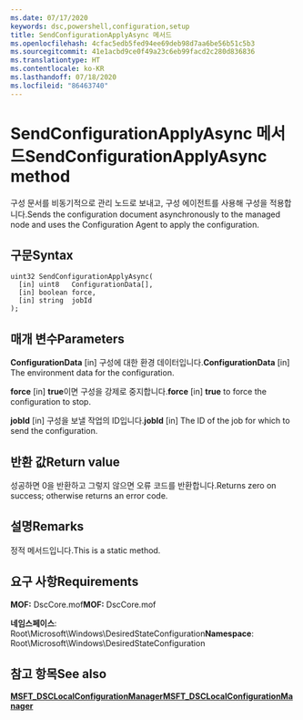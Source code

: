```yaml
---
ms.date: 07/17/2020
keywords: dsc,powershell,configuration,setup
title: SendConfigurationApplyAsync 메서드
ms.openlocfilehash: 4cfac5edb5fed94ee69deb98d7aa6be56b51c5b3
ms.sourcegitcommit: 41e1acbd9ce0f49a23c6eb99facd2c280d836836
ms.translationtype: HT
ms.contentlocale: ko-KR
ms.lasthandoff: 07/18/2020
ms.locfileid: "86463740"
---
```

# <a name="sendconfigurationapplyasync-method"></a><span data-ttu-id="95cc6-103">SendConfigurationApplyAsync 메서드</span><span class="sxs-lookup"><span data-stu-id="95cc6-103">SendConfigurationApplyAsync method</span></span>

<span data-ttu-id="95cc6-104">구성 문서를 비동기적으로 관리 노드로 보내고, 구성 에이전트를 사용해 구성을 적용합니다.</span><span class="sxs-lookup"><span data-stu-id="95cc6-104">Sends the configuration document asynchronously to the managed node and uses the Configuration Agent to apply the configuration.</span></span>

## <a name="syntax"></a><span data-ttu-id="95cc6-105">구문</span><span class="sxs-lookup"><span data-stu-id="95cc6-105">Syntax</span></span>

```mof
uint32 SendConfigurationApplyAsync(
  [in] uint8   ConfigurationData[],
  [in] boolean force,
  [in] string  jobId
);
```

## <a name="parameters"></a><span data-ttu-id="95cc6-106">매개 변수</span><span class="sxs-lookup"><span data-stu-id="95cc6-106">Parameters</span></span>

<span data-ttu-id="95cc6-107">**ConfigurationData** \[in\] 구성에 대한 환경 데이터입니다.</span><span class="sxs-lookup"><span data-stu-id="95cc6-107">**ConfigurationData** \[in\] The environment data for the configuration.</span></span>

<span data-ttu-id="95cc6-108">**force** \[in\] **true**이면 구성을 강제로 중지합니다.</span><span class="sxs-lookup"><span data-stu-id="95cc6-108">**force** \[in\] **true** to force the configuration to stop.</span></span>

<span data-ttu-id="95cc6-109">**jobId** \[in\] 구성을 보낼 작업의 ID입니다.</span><span class="sxs-lookup"><span data-stu-id="95cc6-109">**jobId** \[in\] The ID of the job for which to send the configuration.</span></span>

## <a name="return-value"></a><span data-ttu-id="95cc6-110">반환 값</span><span class="sxs-lookup"><span data-stu-id="95cc6-110">Return value</span></span>

<span data-ttu-id="95cc6-111">성공하면 0을 반환하고 그렇지 않으면 오류 코드를 반환합니다.</span><span class="sxs-lookup"><span data-stu-id="95cc6-111">Returns zero on success; otherwise returns an error code.</span></span>

## <a name="remarks"></a><span data-ttu-id="95cc6-112">설명</span><span class="sxs-lookup"><span data-stu-id="95cc6-112">Remarks</span></span>

<span data-ttu-id="95cc6-113">정적 메서드입니다.</span><span class="sxs-lookup"><span data-stu-id="95cc6-113">This is a static method.</span></span>

## <a name="requirements"></a><span data-ttu-id="95cc6-114">요구 사항</span><span class="sxs-lookup"><span data-stu-id="95cc6-114">Requirements</span></span>

<span data-ttu-id="95cc6-115">**MOF:** DscCore.mof</span><span class="sxs-lookup"><span data-stu-id="95cc6-115">**MOF:** DscCore.mof</span></span>

<span data-ttu-id="95cc6-116">**네임스페이스**: Root\Microsoft\Windows\DesiredStateConfiguration</span><span class="sxs-lookup"><span data-stu-id="95cc6-116">**Namespace**: Root\Microsoft\Windows\DesiredStateConfiguration</span></span>

## <a name="see-also"></a><span data-ttu-id="95cc6-117">참고 항목</span><span class="sxs-lookup"><span data-stu-id="95cc6-117">See also</span></span>

[<span data-ttu-id="95cc6-118">**MSFT_DSCLocalConfigurationManager**</span><span class="sxs-lookup"><span data-stu-id="95cc6-118">**MSFT_DSCLocalConfigurationManager**</span></span>](msft-dsclocalconfigurationmanager.md)
